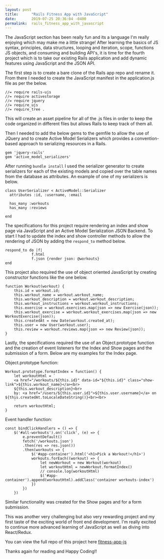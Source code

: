 ```yaml
---
layout: post
title:      "Rails Fitness App with JavaScript"
date:       2019-07-25 20:36:04 -0400
permalink:  rails_fitness_app_with_javascript
---
```



The JavaScript section has been really fun and its a language I'm really enjoying which may make me a little strange! After learning the basics of JS syntax, principles, data structures, looping and iteration, scope, functions JS objects, and consuming and building API's, it is time for the fourth project which is to take our existing Rails application and add dynamic features using JavaScript and the JSON API. 

The first step is to create a bare clone of the Rails app repo and rename it. From there I needed to create the JavaScript manifest in the application.js file as per the below.

```
//= require rails-ujs
//= require activestorage
//= require jquery
//= require_ujs
//= require_tree .
```

This will create an asset pipeline for all of the .js files in order to keep the code organized in different files but allows Rails to keep track of them all. 

Then I needed to add the below gems to the gemfile to allow the use of JQuery and to create Active Model Serializers which provides a convention-based approach to serializing resources in a Rails.

```
gem 'jquery-rails'
gem 'active_model_serializers'
```

After running `bundle install` I used the serializer generator to create serializers for each of the existing models and copied over the table names from the database as attributes. An example of one of my serializers is below.

```
class UserSerializer < ActiveModel::Serializer
  attributes :id, :username, :email

  has_many :workouts
  has_many :reviews
  
end
```

The specifications for this project require rendering an index and show page via JavaScript and an Active Model Serialization JSON Backend. To start I had to update the index and show controller methods to allow the rendering of JSON by adding the `respond_to` method below.

```
respond_to do |f|
            f.html
            f.json {render json: @workouts}
end
```

This project also required the use of  object oriented JavaScript by creating constructor functions like the one below.

```
function Workout(workout) {
    this.id = workout.id;
    this.workout_name = workout.workout_name;
    this.workout_description = workout.workout_description;
    this.workout_instructions = workout.workout_instructions;
    this.exercise = workout.exercises.map(json => new Exercise(json));
    this.workout_exercise = workout.workout_exercises.map(json => new WorkoutExercise(json));
    this.createdAt = new Date(workout.created_at);
    this.user = new User(workout.user);
    this.review = workout.reviews.map(json => new Review(json));
}
```

Lastly, the specifications required the use of an Object.prototype function and the creation of event listeners for the Index and Show pages and the submission of a form. Below are my examples for the Index page.

Object.prototype function:
```
Workout.prototype.formatIndex = function() {
    let workoutHtml = `
    <a href="/workouts/${this.id}" data-id="${this.id}" class="show-link">${this.workout_name}</a><br>
    ${this.workout_description}<br>
    by: <a href="/users/${this.user.id}">${this.user.username}</a> on ${this.createdAt.toLocaleDateString()}<br><br>
    `
    return workoutHtml;
}
```

Event handler function:
```
const bindClickHandlers = () => {
    $('#all-workouts').on('click', (e) => {
        e.preventDefault()
        fetch('/workouts.json')
        .then(res => res.json())
        .then(workouts => {
            $('#app-container').html('<h1>Pick a Workout!</h1>')
            workouts.forEach((workout) => {
                let newWorkout = new Workout(workout)
                let workoutHtml = newWorkout.formatIndex()
                // console.log(workoutHtml)
                $('#app-container').append(workoutHtml).addClass('container workouts-index')
            })
        })
    })
```
		
Similar functionality was created for the Show pages and for a form submission. 
		
This was another very challenging but also very rewarding project and my first taste of the exciting world of front end development. I'm really excited to continue more advanced learning of JavaScript as well as diving into React/Redux. 

You can view the full repo of this project here [fitness-app-js](https://github.com/tholmes59/fitness-app-js)

Thanks again for reading and Happy Coding!!
		
